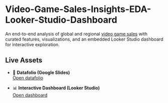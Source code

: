 # Video-Game-Sales-Insights-EDA-Looker-Studio-Dashboard
An end-to-end analysis of global and regional [video game sales](https://www.kaggle.com/datasets/gregorut/videogamesales) with curated features, visualizations, and an embedded Looker Studio dashboard for interactive exploration.

## Live Assets

- 📄 **Datafolio (Google Slides)**  
  [Open datafolio](https://docs.google.com/presentation/d/1eCX8_70JCZeqbYEts1HtaXbWl3Zn9ewNLTo4qTygbhA/preview)

- 📊 **Interactive Dashboard (Looker Studio)**  
  [Open dashboard](https://lookerstudio.google.com/reporting/45a84b9c-2366-45f6-87ee-2abc36b31a29)
